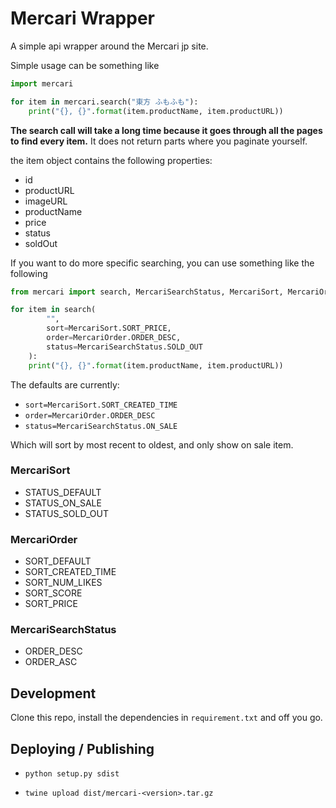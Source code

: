 # Mercari Wrapper

A simple api wrapper around the Mercari jp site.

Simple usage can be something like

```python
import mercari

for item in mercari.search("東方 ふもふも"):
    print("{}, {}".format(item.productName, item.productURL))
```

**The search call will take a long time because it goes through all the pages to find every item.** It does not return parts where you paginate yourself.

the item object contains the following properties:

- id
- productURL
- imageURL
- productName
- price
- status
- soldOut

If you want to do more specific searching, you can use something like the following
```python
from mercari import search, MercariSearchStatus, MercariSort, MercariOrder

for item in search(
        "",
        sort=MercariSort.SORT_PRICE,
        order=MercariOrder.ORDER_DESC,
        status=MercariSearchStatus.SOLD_OUT
    ):
    print("{}, {}".format(item.productName, item.productURL))

```

The defaults are currently:

- `sort=MercariSort.SORT_CREATED_TIME`
- `order=MercariOrder.ORDER_DESC` 
- `status=MercariSearchStatus.ON_SALE`

Which will sort by most recent to oldest, and only show on sale item.

### MercariSort
- STATUS_DEFAULT
- STATUS_ON_SALE
- STATUS_SOLD_OUT
### MercariOrder
- SORT_DEFAULT
- SORT_CREATED_TIME
- SORT_NUM_LIKES
- SORT_SCORE
- SORT_PRICE
### MercariSearchStatus
- ORDER_DESC
- ORDER_ASC


## Development

Clone this repo, install the dependencies in `requirement.txt` and off you go.

## Deploying / Publishing

- `python setup.py sdist`

- `twine upload dist/mercari-<version>.tar.gz`
